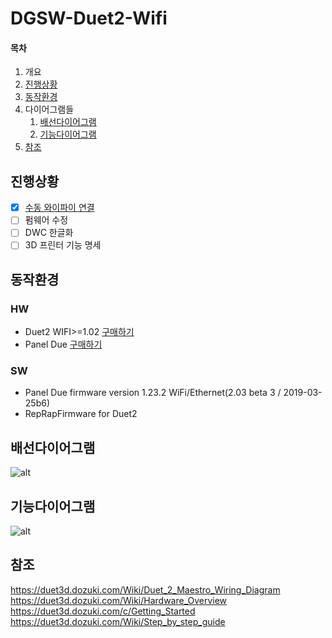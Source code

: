 # DGSW-Duet2-Wifi
#### 목차
1. 개요
1. [진행상황](#진행상황)
1. [동작환경](#동작환경)
1. 다이어그램들
   1. [배선다이어그램](#배선다이어그램)
   1. [기능다이어그램](#기능다이어그램)
1. [참조](#참조)

진행상황
---
- [x] [수동 와이파이 연결](../master/documents/how_to_connect_wifi_with_panel.md)
- [ ] 펌웨어 수정
- [ ] DWC 한글화
- [ ] 3D 프린터 기능 명세

동작환경
---
### HW
* Duet2 WIFI>=1.02 [구매하기](https://duet3d.com/DuetWifi)
* Panel Due [구매하기](https://duet3d.com/PanelDue)
### SW
* Panel Due firmware version 1.23.2 WiFi/Ethernet(2.03 beta 3 / 2019-03-25b6)
* RepRapFirmware for Duet2


배선다이어그램
---
![alt](https://d17kynu4zpq5hy.cloudfront.net/igi/duet3d/x1wYdbGAsbWWvlqT.large)

기능다이어그램
---
![alt](https://d17kynu4zpq5hy.cloudfront.net/igi/duet3d/MZFCa1joZtkrtELh.large)

참조
---
https://duet3d.dozuki.com/Wiki/Duet_2_Maestro_Wiring_Diagram  
https://duet3d.dozuki.com/Wiki/Hardware_Overview  
https://duet3d.dozuki.com/c/Getting_Started  
https://duet3d.dozuki.com/Wiki/Step_by_step_guide  
